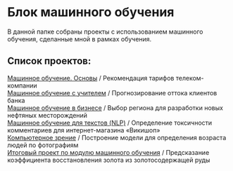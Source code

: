# Блок машинного обучения

В данной папке собраны проекты с использованием машинного обучения, сделанные мной в рамках обучения.

## Список проектов:
[Машинное обучение. Основы](https://github.com/ElenaErmilova22/Yandex.Practicum-DS_projects/tree/main/Машинное%20обучение/Рекомендация%20тарифов%20телеком-компании) / Рекомендация тарифов телеком-компании \
[Машинное обучение с учителем](https://github.com/ElenaErmilova22/Yandex.Practicum-DS_projects/tree/main/Машинное%20обучение/Прогнозирование%20оттока%20клиентов%20банка) / Прогнозирование оттока клиентов банка \
[Машинное обучение в бизнесе](https://github.com/ElenaErmilova22/Yandex.Practicum-DS_projects/tree/main/Машинное%20обучение/Выбор%20региона%20для%20разработки%20новых%20нефтяных%20месторождений) / Выбор региона для разработки новых нефтяных месторождений \
[Машинное обучение для текстов (NLP)](https://github.com/ElenaErmilova22/Yandex.Practicum-DS_projects/tree/main/Машинное%20обучение/Определение%20токсичности%20комментариев%20для%20интернет-магазина%20«Викишоп») / Определение токсичности комментариев для интернет-магазина «Викишоп» \
[Компьютерное зрение](https://github.com/ElenaErmilova22/Yandex.Practicum-DS_projects/tree/main/Машинное%20обучение/Построение%20модели%20для%20определения%20возраста%20людей%20по%20фотографиям) / Построение модели для определения возраста людей по фотографиям \
[Итоговый проект по модулю машинного обучения](https://github.com/ElenaErmilova22/Yandex.Practicum-DS_projects/tree/main/Машинное%20обучение/Предсказание%20коэффициента%20восстановления%20золота%20из%20золотосодержащей%20руды) / Предсказание коэффициента восстановления золота из золотосодержащей руды
